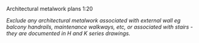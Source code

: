<span class="transform-to-uppercase">Architectural metalwork plans <span class="highlight-red">1:20</span></span>

_Exclude any architectural metalwork associated with external wall eg balcony handrails, maintenance walkways, etc, or associated with stairs - they are documented in H and K series drawings._